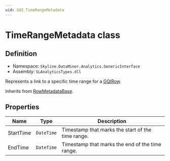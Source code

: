 ```yaml
---
uid: GQI_TimeRangeMetadata
---
```


# TimeRangeMetadata class

## Definition

- Namespace: `Skyline.DataMiner.Analytics.GenericInterface`
- Assembly: `SLAnalyticsTypes.dll`

Represents a link to a specific time range for a [GQIRow](xref:GQI_GQIRow).

Inherits from [RowMetadataBase](xref:GQI_RowMetadataBase).

## Properties

| Name | Type | Description |
| ---- | ---- | ----------- |
| StartTime | `DateTime` | Timestamp that marks the start of the time range. |
| EndTime | `DateTime` | Timestamp that marks the end of the time range. |
